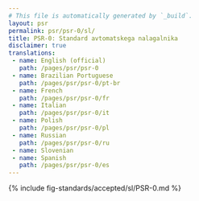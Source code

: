 ```yaml
---
# This file is automatically generated by `_build`.
layout: psr
permalink: psr/psr-0/sl/
title: PSR-0: Standard avtomatskega nalagalnika
disclaimer: true
translations:
 - name: English (official)
   path: /pages/psr/psr-0
 - name: Brazilian Portuguese
   path: /pages/psr/psr-0/pt-br
 - name: French
   path: /pages/psr/psr-0/fr
 - name: Italian
   path: /pages/psr/psr-0/it
 - name: Polish
   path: /pages/psr/psr-0/pl
 - name: Russian
   path: /pages/psr/psr-0/ru
 - name: Slovenian
 - name: Spanish
   path: /pages/psr/psr-0/es
---
```


{% include fig-standards/accepted/sl/PSR-0.md %}